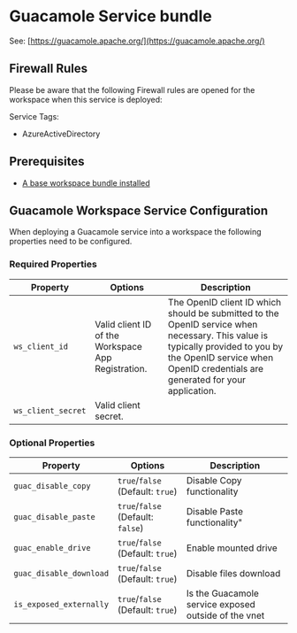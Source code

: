 # Guacamole Service bundle

See: [https://guacamole.apache.org/](https://guacamole.apache.org/)

## Firewall Rules

Please be aware that the following Firewall rules are opened for the workspace when this service is deployed:

Service Tags:

- AzureActiveDirectory

## Prerequisites

- [A base workspace bundle installed](../workspaces/base.md)

## Guacamole Workspace Service Configuration

When deploying a Guacamole service into a workspace the following properties need to be configured.

### Required Properties

| Property | Options | Description |
| -------- | ------- | ----------- |
| `ws_client_id` | Valid client ID of the Workspace App Registration. | The OpenID client ID which should be submitted to the OpenID service when necessary. This value is typically provided to you by the OpenID service when OpenID credentials are generated for your application. |
| `ws_client_secret` | Valid client secret. |

### Optional Properties

| Property | Options | Description |
| -------- | ------- | ----------- |
| `guac_disable_copy` | `true`/`false` (Default: `true`) | Disable Copy functionality |
| `guac_disable_paste` | `true`/`false` (Default: `false`) | Disable Paste functionality" |
| `guac_enable_drive` | `true`/`false` (Default: `true`) | Enable mounted drive |
| `guac_disable_download` | `true`/`false` (Default: `true`) | Disable files download |
| `is_exposed_externally` | `true`/`false` (Default: `true`) | Is the Guacamole service exposed outside of the vnet |
